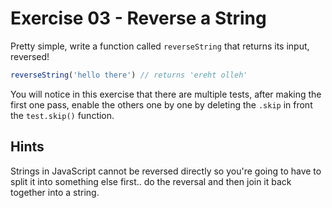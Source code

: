 # Exercise 03 - Reverse a String

Pretty simple, write a function called `reverseString` that returns its input, reversed!

```javascript
reverseString('hello there') // returns 'ereht olleh'
```

You will notice in this exercise that there are multiple tests, after making the first one pass, enable the others one by one by deleting the `.skip` in front the `test.skip()` function.

## Hints

Strings in JavaScript cannot be reversed directly so you're going to have to split it into something else first.. do the reversal and then join it back together into a string.
